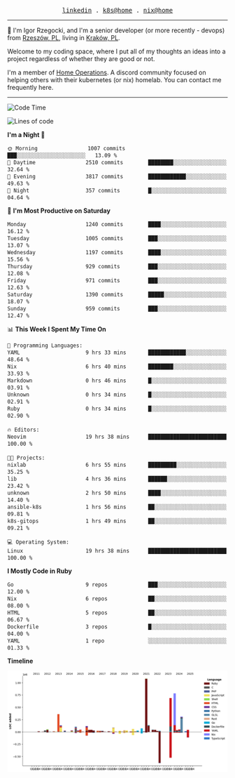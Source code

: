 <p align="center">
  <samp>
    <a href="https://www.linkedin.com/in/ajgon">linkedin</a> .
    <a href="https://github.com/deedee-ops/k8s-gitops">k8s@home</a> .
    <a href="https://github.com/deedee-ops/nixlab">nix@home</a>
  </samp>
</p>

----------------------------------------------------------------

:wave: I'm Igor Rzegocki, and I'm a senior developer (or more recently - devops) from [Rzeszów, PL](https://en.wikipedia.org/wiki/Rzesz%C3%B3w), living in [Kraków, PL](https://en.wikipedia.org/wiki/Krak%C3%B3w).

Welcome to my coding space, where I put all of my thoughts an ideas into a project regardless of whether they are good or not.

I'm a member of [Home Operations](https://discord.gg/home-operations). A discord community focused on helping others with their kubernetes (or nix) homelab. You can contact me frequently here.

----------------------------------------------------------------

<!--START_SECTION:waka-->
![Code Time](http://img.shields.io/badge/Code%20Time-718%20hrs%2029%20mins-blue)

![Lines of code](https://img.shields.io/badge/From%20Hello%20World%20I%27ve%20Written-4.8%20million%20lines%20of%20code-blue)

**I'm a Night 🦉** 

```text
🌞 Morning                1007 commits        ███░░░░░░░░░░░░░░░░░░░░░░   13.09 % 
🌆 Daytime                2510 commits        ████████░░░░░░░░░░░░░░░░░   32.64 % 
🌃 Evening                3817 commits        ████████████░░░░░░░░░░░░░   49.63 % 
🌙 Night                  357 commits         █░░░░░░░░░░░░░░░░░░░░░░░░   04.64 % 
```
📅 **I'm Most Productive on Saturday** 

```text
Monday                   1240 commits        ████░░░░░░░░░░░░░░░░░░░░░   16.12 % 
Tuesday                  1005 commits        ███░░░░░░░░░░░░░░░░░░░░░░   13.07 % 
Wednesday                1197 commits        ████░░░░░░░░░░░░░░░░░░░░░   15.56 % 
Thursday                 929 commits         ███░░░░░░░░░░░░░░░░░░░░░░   12.08 % 
Friday                   971 commits         ███░░░░░░░░░░░░░░░░░░░░░░   12.63 % 
Saturday                 1390 commits        █████░░░░░░░░░░░░░░░░░░░░   18.07 % 
Sunday                   959 commits         ███░░░░░░░░░░░░░░░░░░░░░░   12.47 % 
```


📊 **This Week I Spent My Time On** 

```text
💬 Programming Languages: 
YAML                     9 hrs 33 mins       ████████████░░░░░░░░░░░░░   48.64 % 
Nix                      6 hrs 40 mins       ████████░░░░░░░░░░░░░░░░░   33.93 % 
Markdown                 0 hrs 46 mins       █░░░░░░░░░░░░░░░░░░░░░░░░   03.91 % 
Unknown                  0 hrs 34 mins       █░░░░░░░░░░░░░░░░░░░░░░░░   02.91 % 
Ruby                     0 hrs 34 mins       █░░░░░░░░░░░░░░░░░░░░░░░░   02.90 % 

🔥 Editors: 
Neovim                   19 hrs 38 mins      █████████████████████████   100.00 % 

🐱‍💻 Projects: 
nixlab                   6 hrs 55 mins       █████████░░░░░░░░░░░░░░░░   35.25 % 
lib                      4 hrs 36 mins       ██████░░░░░░░░░░░░░░░░░░░   23.42 % 
unknown                  2 hrs 50 mins       ████░░░░░░░░░░░░░░░░░░░░░   14.40 % 
ansible-k8s              1 hrs 56 mins       ██░░░░░░░░░░░░░░░░░░░░░░░   09.81 % 
k8s-gitops               1 hrs 49 mins       ██░░░░░░░░░░░░░░░░░░░░░░░   09.21 % 

💻 Operating System: 
Linux                    19 hrs 38 mins      █████████████████████████   100.00 % 
```

**I Mostly Code in Ruby** 

```text
Go                       9 repos             ███░░░░░░░░░░░░░░░░░░░░░░   12.00 % 
Nix                      6 repos             ██░░░░░░░░░░░░░░░░░░░░░░░   08.00 % 
HTML                     5 repos             ██░░░░░░░░░░░░░░░░░░░░░░░   06.67 % 
Dockerfile               3 repos             █░░░░░░░░░░░░░░░░░░░░░░░░   04.00 % 
YAML                     1 repo              ░░░░░░░░░░░░░░░░░░░░░░░░░   01.33 % 
```



**Timeline**

![Lines of Code chart](https://raw.githubusercontent.com/ajgon/ajgon/master/assets/bar_graph.png)


<!--END_SECTION:waka-->
